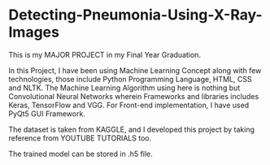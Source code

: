 # Detecting-Pneumonia-Using-X-Ray-Images

This is my MAJOR PROJECT in my Final Year Graduation.

In this Project, I have been using Machine Learning Concept along with few technologies, those include Python Programming Language, HTML, CSS and NLTK. The Machine Learning Algorithm using here is nothing but Convolutional Neural Networks wherein Frameworks and libraries includes Keras, TensorFlow and VGG. For Front-end implementation, I have used PyQt5 GUI Framework.

The dataset is taken from KAGGLE, and I developed this project by taking reference from YOUTUBE TUTORIALS too.

The trained model can be stored in .h5 file.
